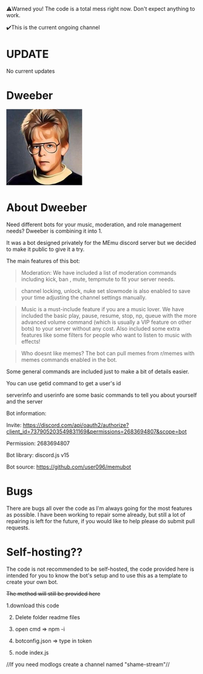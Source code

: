 ⚠️Warned you! The code is a total mess right now. Don't expect anything to work.

✔️This is the current ongoing channel

# UPDATE

No current updates

# Dweeber

![](readmefiles/dweeber-half.jpg)

# About Dweeber

Need different bots for your music, moderation, and role management needs? Dweeber is combining it into 1.

It was a bot designed privately for the MEmu discord server but we decided to make it public to give it a try.

The main features of this bot:

> Moderation: We have included a list of moderation commands including kick, ban , mute, tempmute to fit your server needs.

> channel locking, unlock, nuke set slowmode is also enabled to save your time adjusting the channel settings manually.

> Music is a must-include feature if you are a music lover. We have included the basic play, pause, resume, stop, np, queue with the more advanced volume command (which is usually a VIP feature on other bots) to your server without any cost. Also included some extra features like some filters for people who want to listen to music with effects!

> Who doesnt like memes? The bot can pull memes from r/memes with memes commands enabled in the bot.

Some general commands are included just to make a bit of details easier.

You can use getid command to get a user's id

serverinfo and userinfo are some basic commands to tell you about yourself and the server

Bot information:

Invite: https://discord.com/api/oauth2/authorize?client_id=737905203549831169&permissions=2683694807&scope=bot

Permission: 2683694807

Bot library: discord.js v15

Bot source: https://github.com/user096/memubot

# Bugs

There are bugs all over the code as I'm always going for the most features as possible. I have been working to repair some already, but still a lot of repairing is left for the future, if you would like to help please do submit pull requests.

# Self-hosting??

The code is not recommended to be self-hosted, the code provided here is intended for you to know the bot's setup and to use this as a template to create your own bot.

~~The method will still be provided here~~

1.download this code

2. Delete folder readme files

3. open cmd => npm -i

4. botconfig.json => type in token

5. node index.js

//If you need modlogs create a channel named "shame-stream"//
